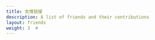 ```yaml
---
title: 友情链接
description: A list of friends and their contributions
layout: friends
weight: 3  #
---
```


